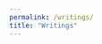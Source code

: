 ```yaml
---
permalink: /writings/
title: "Writings"
---
```


<!-- Info on embedding Medium to your website https://www.retainable.io/embed-your-medium-blog
 Further info https://github.com/chrisj74/vue-rss-blog -->

<div id="medium-widget"></div>
    <script src="https://medium-widget.pixelpoint.io/widget.js"></script>
    <script>MediumWidget.Init({renderTo: '#medium-widget', params: {"resource":"https://medium.com/@rayyanzahid","postsPerLine":3,"limit":10,"picture":"small","fields":["description","publishAt"],"ratio":"square"}})</script>
